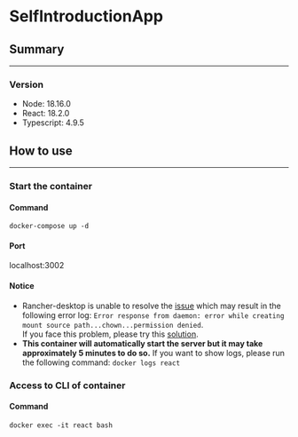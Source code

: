 # SelfIntroductionApp

## Summary

---

### Version

- Node: 18.16.0
- React: 18.2.0
- Typescript: 4.9.5
  <br />

## How to use

---

### Start the container

#### Command

`docker-compose up -d`

#### Port

localhost:3002

#### Notice

- Rancher-desktop is unable to resolve the [issue](https://github.com/rancher-sandbox/rancher-desktop/issues/1209) which may result in the following error log: `Error response from daemon: error while creating mount source path...chown...permission denied`. <br>If you face this problem, please try this [solution](https://github.com/rancher-sandbox/rancher-desktop/issues/1209#issuecomment-1370181132).
- **This container will automatically start the server but it may take approximately 5 minutes to do so.** If you want to show logs, please run the following command: `docker logs react`
  <br />

### Access to CLI of container

#### Command

`docker exec -it react bash`
